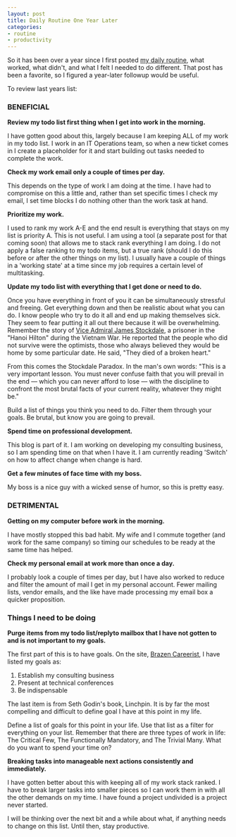 ```yaml
--- 
layout: post
title: Daily Routine One Year Later
categories:
- routine
- productivity
---
```

So it has been over a year since I first posted [my daily routine](/2009/02/24/daily-routine), what worked, what didn't, and what I felt I needed to do different. That post has been a favorite, so I figured a year-later followup would be useful.

To review last years list:

### BENEFICIAL

**Review my todo list first thing when I get into work in the morning.**

I have gotten good about this, largely because I am keeping ALL of my work in my todo list. I work in an IT Operations team, so when a new ticket comes in I create a placeholder for it and start building out tasks needed to complete the work.

**Check my work email only a couple of times per day.**

This depends on the type of work I am doing at the time. I have had to compromise on this a little and, rather than set specific times I check my email, I set time blocks I do nothing other than the work task at hand.

**Prioritize my work.**

I used to rank my work A-E and the end result is everything that stays on my list is priority A. This is not useful. I am using a tool (a separate post for that coming soon) that allows me to stack rank everything I am doing. I do not apply a false ranking to my todo items, but a true rank (should I do this before or after the other things on my list). I usually have a couple of things in a 'working state' at a time since my job requires a certain level of multitasking.

**Update my todo list with everything that I get done or need to do.**

Once you have everything in front of you it can be simultaneously stressful and freeing. Get everything down and then be realistic about what you can do. I know people who try to do it all and end up making themselves sick. They seem to fear putting it all out there because it will be overwhelming. Remember the story of [Vice Admiral James Stockdale](http://en.wikipedia.org/wiki/James_Stockdale), a prisoner in the "Hanoi Hilton" during the Vietnam War. He reported that the people who did not survive were the optimists, those who always believed they would be home by some particular date. He said, "They died of a broken heart."

From this comes the Stockdale Paradox. In the man's own words: "This is a very important lesson. You must never confuse faith that you will prevail in the end — which you can never afford to lose — with the discipline to confront the most brutal facts of your current reality, whatever they might be."

Build a list of things you think you need to do. Filter them through your goals. Be brutal, but know you are going to prevail.

**Spend time on professional development.**

This blog is part of it. I am working on developing my consulting business, so I am spending time on that when I have it. I am currently reading 'Switch' on how to affect change when change is hard. 

**Get a few minutes of face time with my boss.**

My boss is a nice guy with a wicked sense of humor, so this is pretty easy.

### DETRIMENTAL

**Getting on my computer before work in the morning.**

I have mostly stopped this bad habit. My wife and I commute together (and work for the same company) so timing our schedules to be ready at the same time has helped.

**Check my personal email at work more than once a day.**

I probably look a couple of times per day, but I have also worked to reduce and filter the amount of mail I get in my personal account. Fewer mailing lists, vendor emails, and the like have made processing my email box a quicker proposition.

### Things I need to be doing

**Purge items from my todo list/replyto mailbox that I have not gotten to and is not important to my goals.**

The first part of this is to have goals. On the site, [Brazen Careerist](http://www.brazencareerist.com/profile/jeffrey-hulten), I have listed my goals as:

1. Establish my consulting business
2. Present at technical conferences
3. Be indispensable

The last item is from Seth Godin's book, Linchpin. It is by far the most compelling and difficult to define goal I have at this point in my life.

Define a list of goals for this point in your life. Use that list as a filter for everything on your list. Remember that there are three types of work in life: The Critical Few, The Functionally Mandatory, and The Trivial Many. What do you want to spend your time on?

**Breaking tasks into manageable next actions consistently and immediately.**

I have gotten better about this with keeping all of my work stack ranked. I have to break larger tasks into smaller pieces so I can work them in with all the other demands on my time. I have found a project undivided is a project never started.

I will be thinking over the next bit and a while about what, if anything needs to change on this list. Until then, stay productive.
